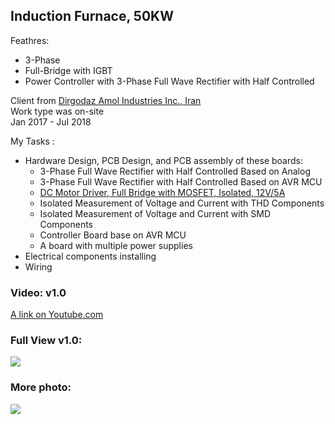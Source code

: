 ## Induction Furnace, 50KW 

Feathres:
- 3-Phase
- Full-Bridge with IGBT
- Power Controller with 3-Phase Full Wave Rectifier with Half Controlled

Client from [Dirgodaz Amol Industries Inc., Iran](https://dirgodazamol.com/en/)  
Work type was on-site  
Jan 2017 - Jul 2018  

My Tasks :
- Hardware Design, PCB Design, and  PCB assembly of these boards:
  - 3-Phase Full Wave Rectifier with Half Controlled Based on Analog
  - 3-Phase Full Wave Rectifier with Half Controlled Based on AVR MCU
  - [DC Motor Driver, Full Bridge with MOSFET, Isolated, 12V/5A](https://github.com/AliRezaJoodi/AliRezaJoodi/blob/main/Portfolio/DirgodazAmol_DcMotorDriver_FullBridge_Isolated_12V5A.md)
  - Isolated Measurement of Voltage and Current with THD Components
  - Isolated Measurement of Voltage and Current with SMD Components
  - Controller Board base on AVR MCU
  - A board with multiple power supplies
- Electrical components installing
- Wiring

### Video: v1.0
[A link on Youtube.com](https://www.youtube.com/watch?v=VnA-OOWKcfw) 

### Full View v1.0:
![](https://s32.picofile.com/file/8477705700/FullView_v1_0.jpg) 

### More photo:
![](https://s32.picofile.com/file/8477781150/p1.jpg)  
 